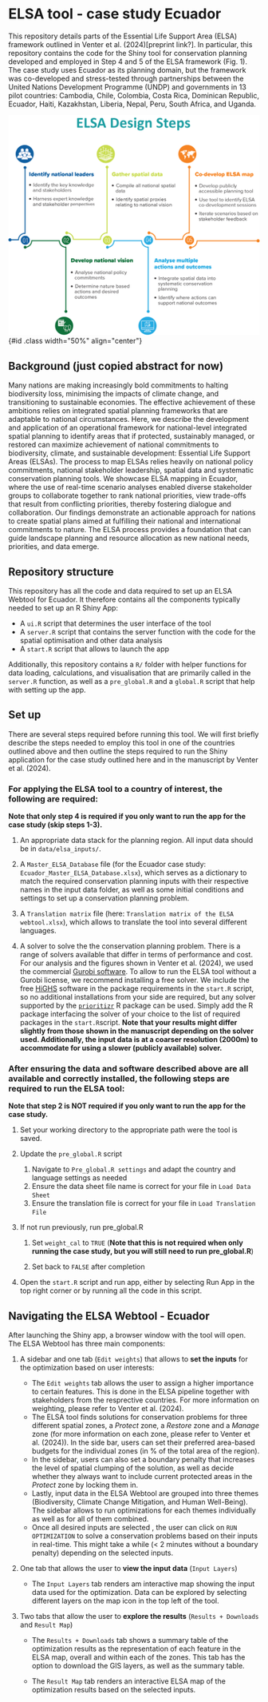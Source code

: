 # ELSA tool - case study Ecuador

This repository details parts of the Essential Life Support Area (ELSA) framework outlined in Venter et al. (2024)[preprint link?]. In particular, this repository contains the code for the Shiny tool for conservation planning developed and employed in Step 4 and 5 of the ELSA framework (Fig. 1). The case study uses Ecuador as its planning domain, but the framework was co-developed and stress-tested through partnerships between the United Nations Development Programme (UNDP) and governments in 13 pilot countries: Cambodia, Chile, Colombia, Costa Rica, Dominican Republic, Ecuador, Haiti, Kazakhstan, Liberia, Nepal, Peru, South Africa, and Uganda.

![Figure 1. Five steps for identifying Essential Life Support Areas (Images adapted from Rice et al 2020).](www/5Steps_ELSA.png){#id .class width="50%" align="center"}

## Background (**just copied abstract for now**)

Many nations are making increasingly bold commitments to halting biodiversity loss, minimising the impacts of climate change, and transitioning to sustainable economies. The effective achievement of these ambitions relies on integrated spatial planning frameworks that are adaptable to national circumstances. Here, we describe the development and application of an operational framework for national-level integrated spatial planning to identify areas that if protected, sustainably managed, or restored can maximize achievement of national commitments to biodiversity, climate, and sustainable development: Essential Life Support Areas (ELSAs). The process to map ELSAs relies heavily on national policy commitments, national stakeholder leadership, spatial data and systematic conservation planning tools. We showcase ELSA mapping in Ecuador, where the use of real-time scenario analyses enabled diverse stakeholder groups to collaborate together to rank national priorities, view trade-offs that result from conflicting priorities, thereby fostering dialogue and collaboration. Our findings demonstrate an actionable approach for nations to create spatial plans aimed at fulfilling their national and international commitments to nature. The ELSA process provides a foundation that can guide landscape planning and resource allocation as new national needs, priorities, and data emerge.

## Repository structure

This repository has all the code and data required to set up an ELSA Webtool for Ecuador. It therefore contains all the components typically needed to set up an R Shiny App:

-   A `ui.R` script that determines the user interface of the tool
-   A `server.R` script that contains the server function with the code for the spatial optimisation and other data analysis
-   A `start.R` script that allows to launch the app

Additionally, this repository contains a `R/` folder with helper functions for data loading, calculations, and visualisation that are primarily called in the `server.R` function, as well as a `pre_global.R` and a `global.R` script that help with setting up the app.

## Set up

There are several steps required before running this tool. We will first briefly describe the steps needed to employ this tool in one of the countries outlined above and then outline the steps required to run the Shiny application for the case study outlined here and in the manuscript by Venter et al. (2024).

### For applying the ELSA tool to a country of interest, the following are required:

**Note that only step 4 is required if you only want to run the app for the case study (skip steps 1-3).**

1.  An appropriate data stack for the planning region. All input data should be in `data/elsa_inputs/`.

2.  A `Master_ELSA_Database` file (for the Ecuador case study: `Ecuador_Master_ELSA_Database.xlsx`), which serves as a dictionary to match the required conservation planning inputs with their respective names in the input data folder, as well as some initial conditions and settings to set up a conservation planning problem.

3.  A `Translation matrix` file (here: `Translation matrix of the ELSA webtool.xlsx`), which allows to translate the tool into several different languages.

4.  A solver to solve the the conservation planning problem. There is a range of solvers available that differ in terms of performance and cost. For our analysis and the figures shown in Venter et al. (2024), we used the commercial [Gurobi software](https://www.gurobi.com/solutions/gurobi-optimizer/). To allow to run the ELSA tool without a Gurobi license, we recommend installing a free solver. We include the free [HiGHS](https://highs.dev/) software in the package requirements in the `start.R` script, so no additional installations from your side are required, but any solver supported by the [`prioritizr`](https://prioritizr.net/) R package can be used. Simply add the R package interfacing the solver of your choice to the list of required packages in the `start.R`script. **Note that your results might differ slightly from those shown in the manuscript depending on the solver used. Additionally, the input data is at a coarser resolution (2000m) to accommodate for using a slower (publicly available) solver.**

### After ensuring the data and software described above are all available and correctly installed, the following steps are required to run the ELSA tool:

**Note that step 2 is NOT required if you only want to run the app for the case study.**

1.  Set your working directory to the appropriate path were the tool is saved.

2.  Update the `pre_global.R` script

    1.  Navigate to `Pre_global.R settings` and adapt the country and language settings as needed
    2.  Ensure the data sheet file name is correct for your file in `Load Data Sheet`
    3.  Ensure the translation file is correct for your file in `Load Translation File`

3.  If not run previously, run pre_global.R

    1.  Set `weight_cal` to `TRUE` (**Note that this is not required when only running the case study, but you will still need to run pre_global.R**)

    2.  Set back to `FALSE` after completion

4.  Open the `start.R` script and run app, either by selecting Run App in the top right corner or by running all the code in this script.

## Navigating the ELSA Webtool - Ecuador

After launching the Shiny app, a browser window with the tool will open. The ELSA Webtool has three main components:

1.  A sidebar and one tab (`Edit weights`) that allows to **set the inputs** for the optimization based on user interests:

    -   The `Edit weights` tab allows the user to assign a higher importance to certain features. This is done in the ELSA pipeline together with stakeholders from the resprective countries. For more information on weighting, please refer to Venter et al. (2024).
    -   The ELSA tool finds solutions for conservation problems for three different spatial zones, a *Protect* zone, a *Restore* zone and a *Manage* zone (for more information on each zone, please refer to Venter et al. (2024)). In the side bar, users can set their preferred area-based budgets for the individual zones (in % of the total area of the region).
    -   In the sidebar, users can also set a boundary penalty that increases the level of spatial clumping of the solution, as well as decide whether they always want to include current protected areas in the *Protect* zone by locking them in.
    -   Lastly, input data in the ELSA Webtool are grouped into three themes (Biodiversity, Climate Change Mitigation, and Human Well-Being). The sidebar allows to run optimizations for each themes individually as well as for all of them combined.
    -   Once all desired inputs are selected , the user can click on `RUN OPTIMIZATION` to solve a conservation problems based on their inputs in real-time. This might take a while (\< 2 minutes without a boundary penalty) depending on the selected inputs.

2.  One tab that allows the user to **view the input data** (`Input Layers`)

    -   The `Input Layers` tab renders am interactive map showing the input data used for the optimization. Data can be explored by selecting different layers on the map icon in the top left of the tool.

3.  Two tabs that allow the user to **explore the results** (`Results + Downloads` and `Result Map`)

    -   The `Results + Downloads` tab shows a summary table of the optimization results as the representation of each feature in the ELSA map, overall and within each of the zones. This tab has the option to download the GIS layers, as well as the summary table.

    -   The `Result Map` tab renders an interactive ELSA map of the optimization results based on the selected inputs.

